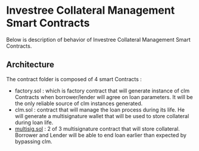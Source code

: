 # Investree Collateral Management Smart Contracts

Below is description of behavior of Investree Collateral Management Smart Contracts.

## Architecture

The contract folder is composed of 4 smart Contracts :
- factory.sol : which is factory contract that will generate instance of clm Contracts when borrower/lender will agree on loan parameters. It will be the only reliable source of clm instances generated.
- clm.sol : contract that will manage the loan process during its life. He will generate a multisignature wallet that will be used to store collateral during loan life.
- [multisig.sol](multisig.sol) : 2 of 3 multisignature contract that will store collateral. Borrower and Lender will be able to end loan earlier than expected by bypassing clm.
